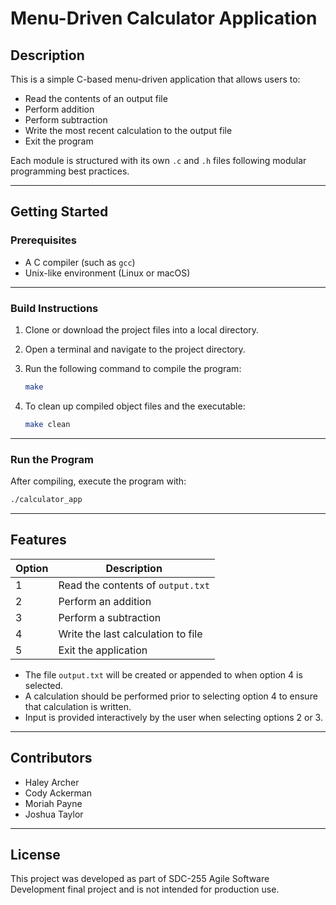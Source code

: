 # Menu-Driven Calculator Application

## Description

This is a simple C-based menu-driven application that allows users to:
- Read the contents of an output file
- Perform addition
- Perform subtraction
- Write the most recent calculation to the output file
- Exit the program

Each module is structured with its own `.c` and `.h` files following modular programming best practices.

---

## Getting Started

### Prerequisites

- A C compiler (such as `gcc`)
- Unix-like environment (Linux or macOS)

---

### Build Instructions

1. Clone or download the project files into a local directory.

2. Open a terminal and navigate to the project directory.

3. Run the following command to compile the program:

   ```bash
   make
   ```

4. To clean up compiled object files and the executable:

   ```bash
   make clean
   ```

---

### Run the Program

After compiling, execute the program with:

```bash
./calculator_app
```

---

## Features

| Option | Description                          |
|--------|--------------------------------------|
|   1    | Read the contents of `output.txt`    |
|   2    | Perform an addition                  |
|   3    | Perform a subtraction                |
|   4    | Write the last calculation to file   |
|   5    | Exit the application                 |

- The file `output.txt` will be created or appended to when option 4 is selected.
- A calculation should be performed prior to selecting option 4 to ensure that calculation is written.
- Input is provided interactively by the user when selecting options 2 or 3.

---

## Contributors

- Haley Archer  
- Cody Ackerman  
- Moriah Payne  
- Joshua Taylor  

---

## License

This project was developed as part of SDC-255 Agile Software Development final project and is not intended for production use.